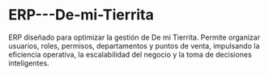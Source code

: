 # ERP---De-mi-Tierrita
ERP diseñado para optimizar la gestión de De mi Tierrita. Permite organizar usuarios, roles, permisos, departamentos y puntos de venta, impulsando la eficiencia operativa, la escalabilidad del negocio y la toma de decisiones inteligentes.
